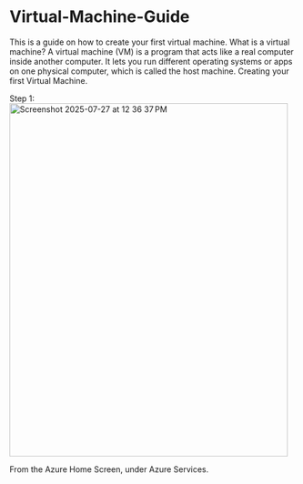 # Virtual-Machine-Guide
This is a guide on how to create your first virtual machine.
What is a virtual machine?
A virtual machine (VM) is a program that acts like a real computer inside another computer. It lets you run different operating systems or apps on one physical computer, which is called the host machine.
Creating your first Virtual Machine.

Step 1: <img width="489" height="620" alt="Screenshot 2025-07-27 at 12 36 37 PM" src="https://github.com/user-attachments/assets/50b88c76-3c24-4a90-baab-838d578fad41" />

From the Azure Home Screen, under Azure Services. 

